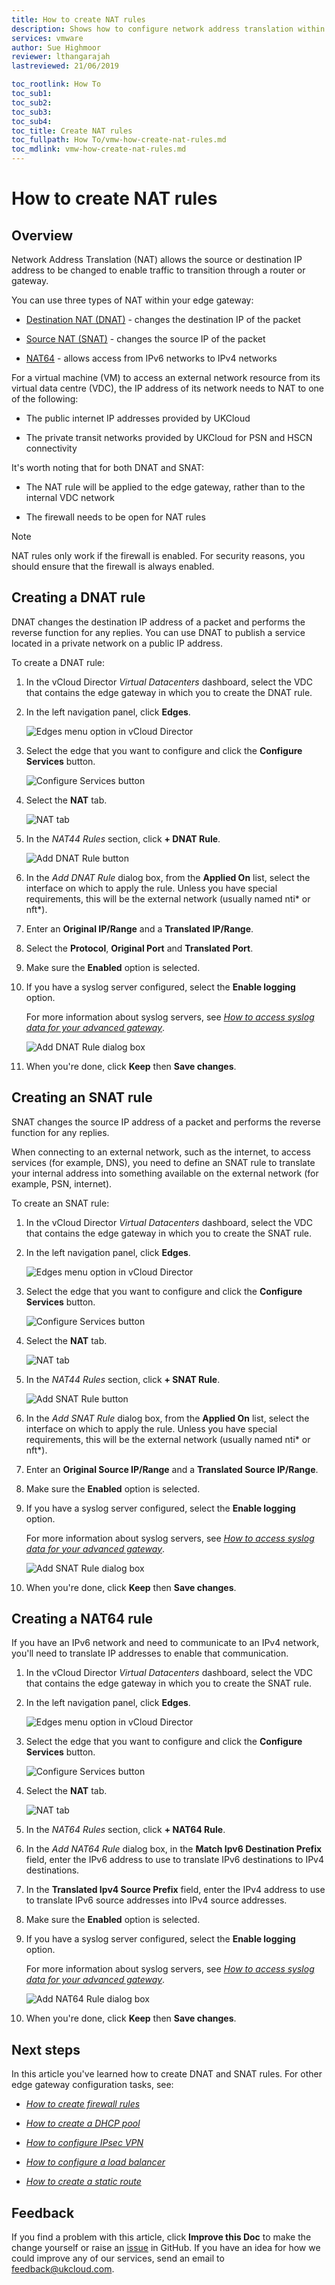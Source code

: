 ```yaml
---
title: How to create NAT rules
description: Shows how to configure network address translation within vCloud Director
services: vmware
author: Sue Highmoor
reviewer: lthangarajah
lastreviewed: 21/06/2019

toc_rootlink: How To
toc_sub1:
toc_sub2:
toc_sub3:
toc_sub4:
toc_title: Create NAT rules
toc_fullpath: How To/vmw-how-create-nat-rules.md
toc_mdlink: vmw-how-create-nat-rules.md
---
```


# How to create NAT rules

## Overview

Network Address Translation (NAT) allows the source or destination IP address to be changed to enable traffic to transition through a router or gateway.

You can use three types of NAT within your edge gateway:

- [Destination NAT (DNAT)](#creating-a-dnat-rule) - changes the destination IP of the packet

- [Source NAT (SNAT)](#creating-an-snat-rule) - changes the source IP of the packet

- [NAT64](#creating-a-nat64-rule) - allows access from IPv6 networks to IPv4 networks

For a virtual machine (VM) to access an external network resource from its virtual data centre (VDC), the IP address of its network needs to NAT to one of the following:

- The public internet IP addresses provided by UKCloud

- The private transit networks provided by UKCloud for PSN and HSCN connectivity

It's worth noting that for both DNAT and SNAT:

- The NAT rule will be applied to the edge gateway, rather than to the internal VDC network

- The firewall needs to be open for NAT rules

> [!NOTE]
> NAT rules only work if the firewall is enabled. For security reasons, you should ensure that the firewall is always enabled.

## Creating a DNAT rule

DNAT changes the destination IP address of a packet and performs the reverse function for any replies. You can use DNAT to publish a service located in a private network on a public IP address.

To create a DNAT rule:

1. In the vCloud Director *Virtual Datacenters* dashboard, select the VDC that contains the edge gateway in which you to create the DNAT rule.

2. In the left navigation panel, click **Edges**.

    ![Edges menu option in vCloud Director](images/vmw-vcd-mnu-edges.png)

3. Select the edge that you want to configure and click the **Configure Services** button.

    ![Configure Services button](images/vmw-vcd-edge-btn-config.png)

4. Select the **NAT** tab.

    ![NAT tab](images/vmw-vcd-edge-tab-nat.png)

5. In the *NAT44 Rules* section, click **+ DNAT Rule**.

    ![Add DNAT Rule button](images/vmw-vcd-btn-add-dnat.png)

6. In the *Add DNAT Rule* dialog box, from the **Applied On** list, select the interface on which to apply the rule. Unless you have special requirements, this will be the external network (usually named nti* or nft*).

7. Enter an **Original IP/Range** and a **Translated IP/Range**.

8. Select the **Protocol**, **Original Port** and **Translated Port**.

9. Make sure the **Enabled** option is selected.

10. If you have a syslog server configured, select the **Enable logging** option.

    For more information about syslog servers, see [*How to access syslog data for your advanced gateway*](vmw-how-access-syslog-data-adv.md).

    ![Add DNAT Rule dialog box](images/vmw-vcd-add-dnat-adv.png)

11. When you're done, click **Keep** then **Save changes**.

## Creating an SNAT rule

SNAT changes the source IP address of a packet and performs the reverse function for any replies.

When connecting to an external network, such as the internet, to access services (for example, DNS), you need to define an SNAT rule to translate your internal address into something available on the external network (for example, PSN, internet).

To create an SNAT rule:

1. In the vCloud Director *Virtual Datacenters* dashboard, select the VDC that contains the edge gateway in which you to create the SNAT rule.

2. In the left navigation panel, click **Edges**.

    ![Edges menu option in vCloud Director](images/vmw-vcd-mnu-edges.png)

3. Select the edge that you want to configure and click the **Configure Services** button.

    ![Configure Services button](images/vmw-vcd-edge-btn-config.png)

4. Select the **NAT** tab.

    ![NAT tab](images/vmw-vcd-edge-tab-nat.png)

5. In the *NAT44 Rules* section, click **+ SNAT Rule**.

    ![Add SNAT Rule button](images/vmw-vcd-btn-add-snat.png)

6. In the *Add SNAT Rule* dialog box, from the **Applied On** list, select the interface on which to apply the rule. Unless you have special requirements, this will be the external network (usually named nti* or nft*).

7. Enter an **Original Source IP/Range** and a **Translated Source IP/Range**.

8. Make sure the **Enabled** option is selected.

9. If you have a syslog server configured, select the **Enable logging** option.

    For more information about syslog servers, see [*How to access syslog data for your advanced gateway*](vmw-how-access-syslog-data-adv.md).

    ![Add SNAT Rule dialog box](images/vmw-vcd-add-snat-adv.png)

10. When you're done, click **Keep** then **Save changes**.

## Creating a NAT64 rule

If you have an IPv6 network and need to communicate to an IPv4 network, you'll need to translate IP addresses to enable that communication.

1. In the vCloud Director *Virtual Datacenters* dashboard, select the VDC that contains the edge gateway in which you to create the SNAT rule.

2. In the left navigation panel, click **Edges**.

    ![Edges menu option in vCloud Director](images/vmw-vcd-mnu-edges.png)

3. Select the edge that you want to configure and click the **Configure Services** button.

    ![Configure Services button](images/vmw-vcd-edge-btn-config.png)

4. Select the **NAT** tab.

    ![NAT tab](images/vmw-vcd-edge-tab-nat.png)

5. In the *NAT64 Rules* section, click **+ NAT64 Rule**.

6. In the *Add NAT64 Rule* dialog box, in the **Match Ipv6 Destination Prefix** field, enter the IPv6 address to use to translate IPv6 destinations to IPv4 destinations.

7. In the **Translated Ipv4 Source Prefix** field, enter the IPv4 address to use to translate IPv6 source addresses into IPv4 source addresses.

8. Make sure the **Enabled** option is selected.

9. If you have a syslog server configured, select the **Enable logging** option.

    For more information about syslog servers, see [*How to access syslog data for your advanced gateway*](vmw-how-access-syslog-data-adv.md).

    ![Add NAT64 Rule dialog box](images/vmw-vcd-add-nat64.png)

10. When you're done, click **Keep** then **Save changes**.

## Next steps

In this article you've learned how to create DNAT and SNAT rules. For other edge gateway configuration tasks, see:

- [*How to create firewall rules*](vmw-how-create-firewall-rules.md)

- [*How to create a DHCP pool*](vmw-how-create-dhcp-pool.md)

- [*How to configure IPsec VPN*](vmw-how-configure-ipsec-vpn.md)

- [*How to configure a load balancer*](vmw-how-configure-load-balancer.md)

- [*How to create a static route*](vmw-how-create-static-route.md)

## Feedback

If you find a problem with this article, click **Improve this Doc** to make the change yourself or raise an [issue](https://github.com/UKCloud/documentation/issues) in GitHub. If you have an idea for how we could improve any of our services, send an email to <feedback@ukcloud.com>.
